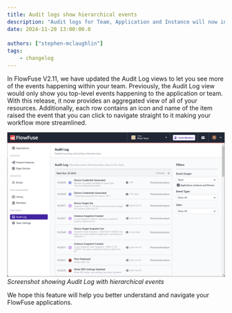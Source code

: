 ```yaml
---
title: Audit logs show hierarchical events
description: "Audit logs for Team, Application and Instance will now include child events"
date: 2024-11-20 13:00:00.0

authors: ["stephen-mclaughlin"]
tags:
    - changelog
---
```


In FlowFuse V2.11, we have updated the Audit Log views to let you see more of the events happening within your team. Previously, the Audit Log view would only show you top-level events happening to the application or team. With this release, it now provides an aggregated view of all of your resources.
Additionally, each row contains an icon and name of the item raised the event that you can click to navigate straight to it making your workflow more streamlined.

![Screenshot showing Audit Log with hierarchical events](images/audit-log-child-events.png)
_Screenshot showing Audit Log with hierarchical events_

We hope this feature will help you better understand and navigate your FlowFuse applications.